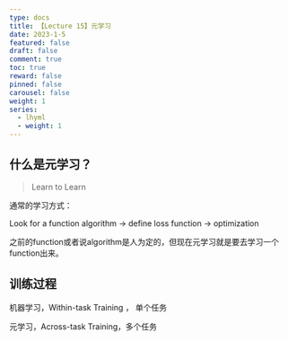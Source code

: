 ```yaml
---
type: docs 
title: 【Lecture 15】元学习
date: 2023-1-5
featured: false
draft: false
comment: true
toc: true
reward: false
pinned: false
carousel: false
weight: 1
series:
  - lhyml	
  - weight: 1
---
```


## 什么是元学习？

> Learn to Learn

通常的学习方式：

Look for a function algorithm -> define loss function -> optimization

之前的function或者说algorithm是人为定的，但现在元学习就是要去学习一个function出来。

## 训练过程

机器学习，Within-task Training ， 单个任务

元学习，Across-task Training，多个任务
